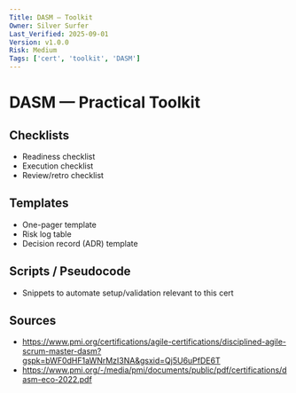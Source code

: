 ```yaml
---
Title: DASM — Toolkit
Owner: Silver Surfer
Last_Verified: 2025-09-01
Version: v1.0.0
Risk: Medium
Tags: ['cert', 'toolkit', 'DASM']
---
```


# DASM — Practical Toolkit

## Checklists
- Readiness checklist
- Execution checklist
- Review/retro checklist

## Templates
- One-pager template
- Risk log table
- Decision record (ADR) template

## Scripts / Pseudocode
- Snippets to automate setup/validation relevant to this cert

## Sources
- https://www.pmi.org/certifications/agile-certifications/disciplined-agile-scrum-master-dasm?gspk=bWF0dHF1aWNrMzI3NA&gsxid=Qj5U6uPfDE6T
- https://www.pmi.org/-/media/pmi/documents/public/pdf/certifications/dasm-eco-2022.pdf
